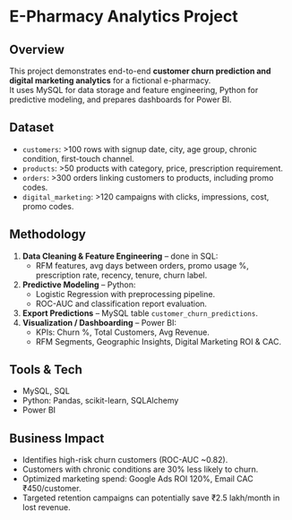 # E-Pharmacy Analytics Project

## Overview
This project demonstrates end-to-end **customer churn prediction and digital marketing analytics** for a fictional e-pharmacy.  
It uses MySQL for data storage and feature engineering, Python for predictive modeling, and prepares dashboards for Power BI.

## Dataset
- `customers`: >100 rows with signup date, city, age group, chronic condition, first-touch channel.
- `products`: >50 products with category, price, prescription requirement.
- `orders`: >300 orders linking customers to products, including promo codes.
- `digital_marketing`: >120 campaigns with clicks, impressions, cost, promo codes.

## Methodology
1. **Data Cleaning & Feature Engineering** – done in SQL:
   - RFM features, avg days between orders, promo usage %, prescription rate, recency, tenure, churn label.
2. **Predictive Modeling** – Python:
   - Logistic Regression with preprocessing pipeline.
   - ROC-AUC and classification report evaluation.
3. **Export Predictions** – MySQL table `customer_churn_predictions`.
4. **Visualization / Dashboarding** – Power BI:
   - KPIs: Churn %, Total Customers, Avg Revenue.
   - RFM Segments, Geographic Insights, Digital Marketing ROI & CAC.

## Tools & Tech
- MySQL, SQL
- Python: Pandas, scikit-learn, SQLAlchemy
- Power BI

## Business Impact
- Identifies high-risk churn customers (ROC-AUC ~0.82).  
- Customers with chronic conditions are 30% less likely to churn.  
- Optimized marketing spend: Google Ads ROI 120%, Email CAC ₹450/customer.  
- Targeted retention campaigns can potentially save ₹2.5 lakh/month in lost revenue.
